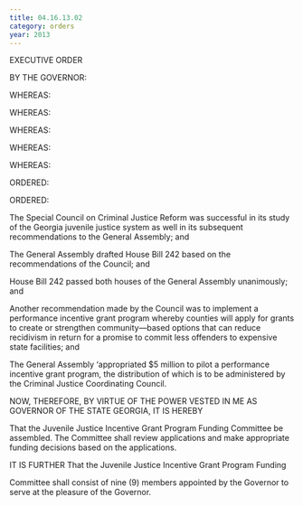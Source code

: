 ```yaml
---
title: 04.16.13.02
category: orders
year: 2013
---
```

 

EXECUTIVE ORDER

BY THE GOVERNOR:

WHEREAS:

WHEREAS:

WHEREAS:

WHEREAS:

WHEREAS:

ORDERED:

ORDERED:

The Special Council on Criminal Justice Reform was successful in
its study of the Georgia juvenile justice system as well in its
subsequent recommendations to the General Assembly; and

The General Assembly drafted House Bill 242 based on the
recommendations of the Council; and

House Bill 242 passed both houses of the General Assembly
unanimously; and

Another recommendation made by the Council was to implement a
performance incentive grant program whereby counties will apply
for grants to create or strengthen community—based options that
can reduce recidivism in return for a promise to commit less
offenders to expensive state facilities; and

The General Assembly ‘appropriated $5 million to pilot a
performance incentive grant program, the distribution of which is
to be administered by the Criminal Justice Coordinating Council.

NOW, THEREFORE, BY VIRTUE OF THE POWER VESTED IN
ME AS GOVERNOR OF THE STATE GEORGIA, IT IS HEREBY

That the Juvenile Justice Incentive Grant Program Funding
Committee be assembled. The Committee shall review applications
and make appropriate funding decisions based on the applications.

IT IS FURTHER
That the Juvenile Justice Incentive Grant Program Funding

Committee shall consist of nine (9) members appointed by the
Governor to serve at the pleasure of the Governor.

